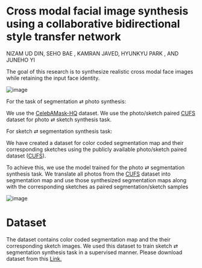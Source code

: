 
# Cross modal facial image synthesis using a collaborative bidirectional style transfer network


NIZAM UD DIN, SEHO BAE
, KAMRAN JAVED, HYUNKYU PARK
, AND JUNEHO YI



The goal of this research is to synthesize realistic cross modal face images while retaining the input face identity.


![image](https://user-images.githubusercontent.com/27881319/171996834-788745d9-def8-4c90-8e4a-a100b9808ba9.png)



For the task of segmentation ⇄ photo synthesis:

We use the [CelebAMask-HQ](http://mmlab.ie.cuhk.edu.hk/archive/facesketch.html) dataset. We use the photo/sketch paired [CUFS](http://mmlab.ie.cuhk.edu.hk/archive/facesketch.html) dataset for photo ⇄ sketch synthesis task.

For sketch ⇄ segmentation synthesis task:

We have created a dataset for color coded segmentation map and their corresponding sketches using the publicly available photo/sketch paired dataset ([CUFS](http://mmlab.ie.cuhk.edu.hk/archive/facesketch.html)). 

To achieve this, we use the model trained for the photo ⇄ segmentation synthesis task. We translate all photos from the [CUFS](http://mmlab.ie.cuhk.edu.hk/archive/facesketch.html) dataset into segmentation map and use those synthesized segmentation maps along with the corresponding sketches as paired segmentation/sketch samples 

![image](https://user-images.githubusercontent.com/27881319/172046393-5b76741a-0191-4e3d-906e-bf2565186f49.png)

# Dataset

The dataset contains color coded segmentation map and the their corresponding sketch images.
We used this  dataset to train sketch ⇄ segmentation synthesis
task in a supervised manner.
Please download dataset from this [Link.](https://drive.google.com/file/d/1hREPCOkFuxKd0svRsFgH-gb5XSSBT0Qv/view?usp=sharing)

